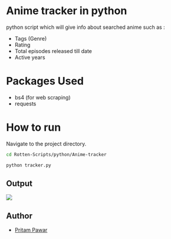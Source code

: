 # Anime tracker  in python
python script which will give info about searched anime such as :
- Tags (Genre)
- Rating
- Total episodes released till date
- Active years
# Packages Used
- bs4 (for web scraping)
-  requests 
# How to run
Navigate to the project directory.
```bash
cd Rotten-Scripts/python/Anime-tracker
```
```bash
python tracker.py
```
## Output
![](https://i.imgur.com/qSVsSjb.png)
## Author
- [Pritam Pawar](https://github.com/pritamp17)



